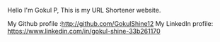 Hello I'm Gokul P,
This is my URL Shortener website.

My Github profile :http://github.com/GokulShine12
My LinkedIn profile: https://www.linkedin.com/in/gokul-shine-33b261170
